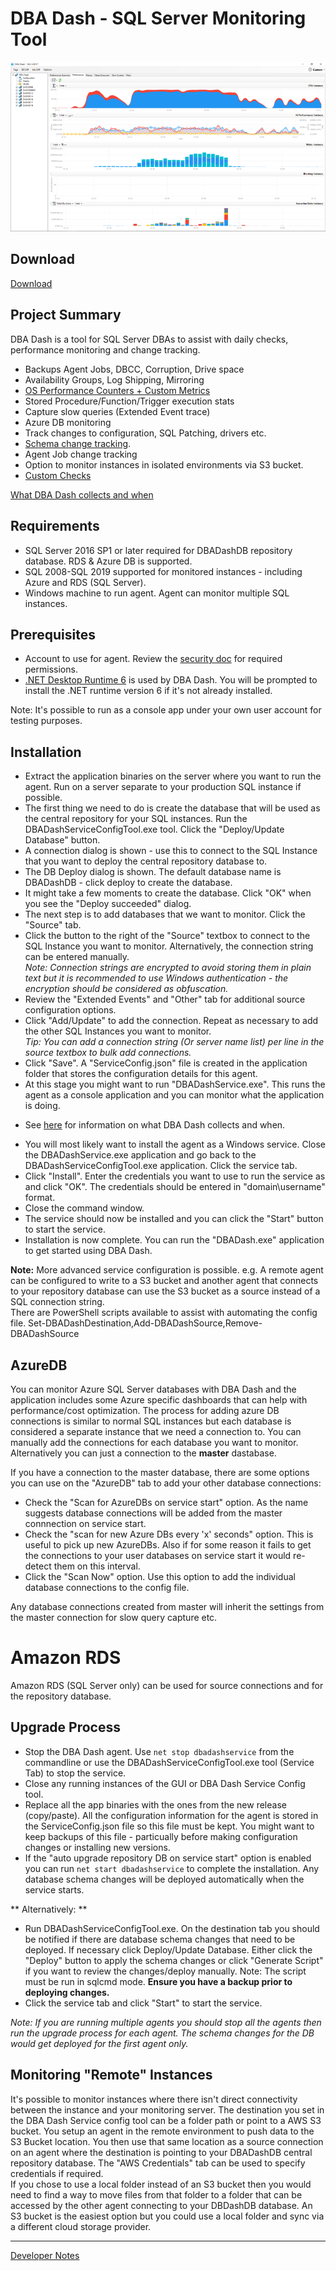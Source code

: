 # DBA Dash - SQL Server Monitoring Tool

![DBA Dash Performance](Docs/DBADash_Performance_small.png)

## Download

[Download](https://github.com/trimble-oss/dba-dash/releases)

## Project Summary
DBA Dash is a tool for SQL Server DBAs to assist with daily checks, performance monitoring and change tracking.

 - Backups Agent Jobs, DBCC, Corruption, Drive space
 - Availability Groups, Log Shipping, Mirroring
 - [OS Performance Counters + Custom Metrics](Docs/OSPerformanceCounters.md)
 - Stored Procedure/Function/Trigger execution stats
 - Capture slow queries (Extended Event trace)
 - Azure DB monitoring
 - Track changes to configuration, SQL Patching, drivers etc.
 - [Schema change tracking](Docs/SchemaSnapshots.md). 
 - Agent Job change tracking
 - Option to monitor instances in isolated environments via S3 bucket.
 - [Custom Checks](Docs/CustomChecks.md)

 [What DBA Dash collects and when](Docs/Collection.md)

## Requirements
 
 - SQL Server 2016 SP1 or later required for DBADashDB repository database.  RDS & Azure DB is supported.  
 - SQL 2008-SQL 2019 supported for monitored instances - including Azure and RDS (SQL Server).  
 - Windows machine to run agent.  Agent can monitor multiple SQL instances.
 
## Prerequisites 

 - Account to use for agent.  Review the [security doc](Docs/Security.md) for required permissions. 
 - [.NET Desktop Runtime 6](https://dotnet.microsoft.com/en-us/download/dotnet/6.0) is used by DBA Dash.  You will be prompted to install the .NET runtime version 6 if it's not already installed.

Note: It's possible to run as a console app under your own user account for testing purposes.

## Installation

 - Extract the application binaries on the server where you want to run the agent. Run on a server separate to your production SQL instance if possible.
 - The first thing we need to do is create the database that will be used as the central repository for your SQL instances.  Run the DBADashServiceConfigTool.exe tool.  Click the "Deploy/Update Database" button.  
 - A connection dialog is shown - use this to connect to the SQL Instance that you want to deploy the central repository database to.
 - The DB Deploy dialog is shown. The default database name is DBADashDB - click deploy to create the database.
 - It might take a few moments to create the database.  Click "OK" when you see the "Deploy succeeded" dialog.
 - The next step is to add databases that we want to monitor.  Click the "Source" tab.
 - Click the button to the right of the "Source" textbox to connect to the SQL Instance you want to monitor.  Alternatively, the connection string can be entered manually.  
	 *Note: Connection strings are encrypted to avoid storing them in plain text but it is recommended to use Windows authentication - the encryption should be considered as obfuscation.*
 - Review the "Extended Events" and "Other" tab for additional source configuration options.
 - Click "Add/Update" to add the connection.  Repeat as necessary to add the other SQL Instances you want to monitor.  
 *Tip: You can add a connection string (Or server name list) per line in the source textbox to bulk add connections.*
 - Click "Save".  A "ServiceConfig.json" file is created in the application folder that stores the configuration details for this agent.
 - At this stage you might want to run "DBADashService.exe".  This runs the agent as a console application and you can monitor what the application is doing. 
  * See [here](Docs/Collection.md) for information on what DBA Dash collects and when.
 - You will most likely want to install the agent as a Windows service.  Close the DBADashService.exe application and go back to the DBADashServiceConfigTool.exe application.  Click the service tab.
 - Click "Install".  Enter the credentials you want to use to run the service as and click "OK".  The credentials should be entered in "domain\username" format.
 - Close the command window.
 - The service should now be installed and you can click the "Start" button to start the service.
 - Installation is now complete.  You can run the "DBADash.exe" application to get started using DBA Dash.  

**Note:**
More advanced service configuration is possible.  e.g. A remote agent can be configured to write to a S3 bucket and another agent that connects to your repository database can use the S3 bucket as a source instead of a SQL connection string.  
There are PowerShell scripts available to assist with automating the config file.  Set-DBADashDestination,Add-DBADashSource,Remove-DBADashSource

## AzureDB
You can monitor Azure SQL Server databases with DBA Dash and the application includes some Azure specific dashboards that can help with performance/cost optimization. The process for adding azure DB connections is similar to normal SQL instances but each database is considered a separate instance that we need a connection to.  You can manually add the connections for each database you want to monitor.  Alternatively you can just a connection to the **master** dastabase.

If you have a connection to the master database, there are some options you can use on the "AzureDB" tab to add your other database connections:
- Check the "Scan for AzureDBs on service start" option.  As the name suggests database connections will be added from the master connnection on service start.  
- Check the "scan for new Azure DBs every 'x' seconds" option.  This is useful to pick up new AzureDBs.  Also if for some reason it fails to get the connections to your user databases on service start it would re-detect them on this interval.
- Click the "Scan Now" option.  Use this option to add the individual database connections to the config file.

Any database connections created from master will inherit the settings from the master connection for slow query capture etc.

# Amazon RDS 
Amazon RDS (SQL Server only) can be used for source connections and for the repository database.  

## Upgrade Process

 - Stop the DBA Dash agent.  Use `net stop dbadashservice` from the commandline or use the DBADashServiceConfigTool.exe tool (Service Tab) to stop the service.
 - Close any running instances of the GUI or DBA Dash Service Config tool.
 - Replace all the app binaries with the ones from the new release (copy/paste).  All the configuration information for the agent is stored in the ServiceConfig.json file so this file must be kept. You might want to keep backups of this file - particually before making configuration changes or installing new versions.
 - If the "auto upgrade repository DB on service start" option is enabled you can run `net start dbadashservice` to complete the installation.  Any database schema changes will be deployed automatically when the service starts. 

** Alternatively:  **

 - Run DBADashServiceConfigTool.exe.  On the destination tab you should be notified if there are database schema changes that need to be deployed.  If necessary click Deploy/Update Database. Either click the "Deploy" button to apply the schema changes or click "Generate Script" if you want to review the changes/deploy manually. Note: The script must be run in sqlcmd mode.
 **Ensure you have a backup prior to deploying changes.**
 - Click the service tab and click "Start" to start the service.

*Note: If you are running multiple agents you should stop all the agents then run the upgrade process for each agent.  The schema changes for the DB would get deployed for the first agent only.*  

## Monitoring "Remote"  Instances
It's possible to monitor instances where there isn't direct connectivity between the instance and your monitoring server. The destination you set in the DBA Dash Service config tool can be a folder path or point to a AWS S3 bucket.  You setup an agent in the remote environment to push data to the S3 Bucket location.  You then use that same location as a source connection on an agent where the destination is pointing to your DBADashDB central repository database.  The "AWS Credentials" tab can be used to specify credentials if required.  
If you chose to use a local folder instead of an S3 bucket then you would need to find a way to move files from that folder to a folder that can be accessed by the other agent connecting to your DBDashDB database.  An S3 bucket is the easiest option but you could use a local folder and sync via a different cloud storage provider.

---
[Developer Notes](Docs/developer.md)